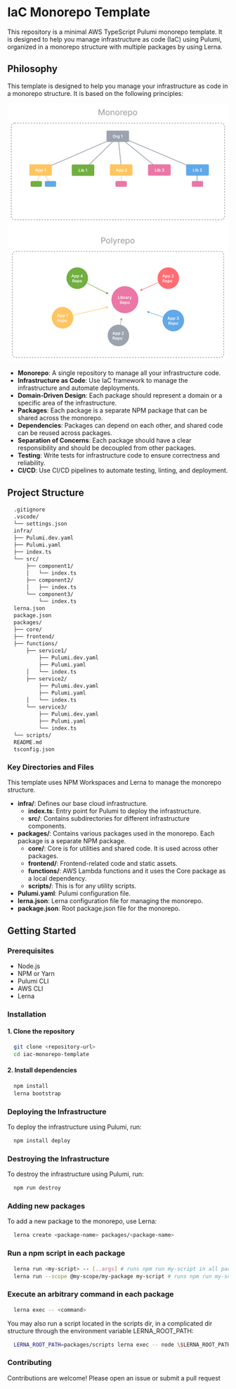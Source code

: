 # IaC Monorepo Template

This repository is a minimal AWS TypeScript Pulumi monorepo template. It is designed to help you manage infrastructure as code (IaC) using Pulumi, organized in a monorepo structure with multiple packages by using Lerna.

## Philosophy

This template is designed to help you manage your infrastructure as code in a monorepo structure. It is based on the following principles:

![Monorepo Structure](docs/images/monorepo-polyrepo.svg)

- **Monorepo**: A single repository to manage all your infrastructure code.
- **Infrastructure as Code**: Use IaC framework to manage the infrastructure and automate deployments.
- **Domain-Driven Design**: Each package should represent a domain or a specific area of the infrastructure.
- **Packages**: Each package is a separate NPM package that can be shared across the monorepo.
- **Dependencies**: Packages can depend on each other, and shared code can be reused across packages.
- **Separation of Concerns**: Each package should have a clear responsibility and should be decoupled from other packages.
- **Testing**: Write tests for infrastructure code to ensure correctness and reliability.
- **CI/CD**: Use CI/CD pipelines to automate testing, linting, and deployment.

## Project Structure

```plaintext
  .gitignore
  .vscode/
  └── settings.json
  infra/
  ├── Pulumi.dev.yaml
  ├── Pulumi.yaml
  ├── index.ts
  └── src/
      ├── component1/
      │   └── index.ts
      ├── component2/
      │   ├── index.ts
      └── component3/
          └── index.ts
  lerna.json
  package.json
  packages/
  ├── core/
  ├── frontend/
  ├── functions/
      ├── service1/
          ├── Pulumi.dev.yaml
          ├── Pulumi.yaml
      │   └── index.ts
      ├── service2/
          ├── Pulumi.dev.yaml
          ├── Pulumi.yaml
      │   └── index.ts
      └── service3/
          ├── Pulumi.dev.yaml
          ├── Pulumi.yaml
          └── index.ts
  └── scripts/
  README.md
  tsconfig.json
```

### Key Directories and Files

This template uses NPM Workspaces and Lerna to manage the monorepo structure.

- **infra/**: Defines our base cloud infrastructure.
  - **index.ts**: Entry point for Pulumi to deploy the infrastructure.
  - **src/**: Contains subdirectories for different infrastructure components.
- **packages/**: Contains various packages used in the monorepo. Each package is a separate NPM package.
  - **core/**: Core is for utilities and shared code. It is used across other packages.
  - **frontend/**: Frontend-related code and static assets.
  - **functions/**: AWS Lambda functions and it uses the Core package as a local dependency.
  - **scripts/**: This is for any utility scripts.
- **Pulumi.yaml**: Pulumi configuration file.
- **lerna.json**: Lerna configuration file for managing the monorepo.
- **package.json**: Root package.json file for the monorepo.

## Getting Started

### Prerequisites

- Node.js
- NPM or Yarn
- Pulumi CLI
- AWS CLI
- Lerna

### Installation

#### 1. Clone the repository

  ```sh
    git clone <repository-url>
    cd iac-monorepo-template
  ```

#### 2. Install dependencies

  ```sh
    npm install
    lerna bootstrap
  ```

### Deploying the Infrastructure

To deploy the infrastructure using Pulumi, run:

```sh
  npm install deploy
```

### Destroying the Infrastructure

To destroy the infrastructure using Pulumi, run:

```sh
  npm run destroy
```

### Adding new packages

To add a new package to the monorepo, use Lerna:

```sh
  lerna create <package-name> packages/<package-name>
```

### Run a npm script in each package

```sh
  lerna run <my-script> -- [..args] # runs npm run my-script in all packages that have it
  lerna run --scope @my-scope/my-package my-script # runs npm run my-script in a specific package
```

### Execute an arbitrary command in each package

```sh
  lerna exec -- <command>
```

You may also run a script located in the scripts dir, in a complicated dir structure through the environment variable LERNA_ROOT_PATH:

```sh
  LERNA_ROOT_PATH=packages/scripts lerna exec -- node \$LERNA_ROOT_PATH/some-script.js
```

### Contributing

Contributions are welcome! Please open an issue or submit a pull request

